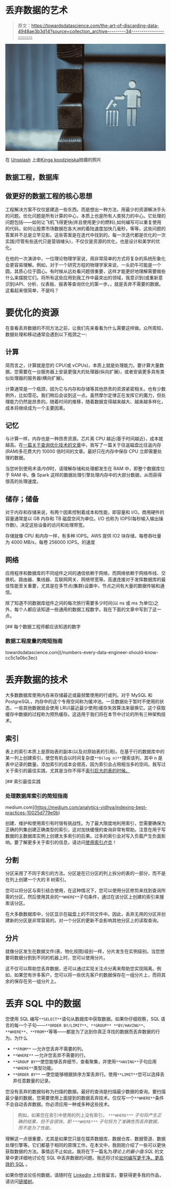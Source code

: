 # 丢弃数据的艺术

> 原文：<https://towardsdatascience.com/the-art-of-discarding-data-4948ae3b3d14?source=collection_archive---------34----------------------->

![](img/49b80a8e4e8446445d809584936338db.png)

在 [Unsplash](https://unsplash.com/s/photos/trash?utm_source=unsplash&utm_medium=referral&utm_content=creditCopyText) 上由[Kinga koodziejska](https://unsplash.com/@locked_in_the_lens?utm_source=unsplash&utm_medium=referral&utm_content=creditCopyText)拍摄的照片

## 数据工程，数据库

## 做更好的数据工程的核心思想

工程解决方案不仅仅是建造一些东西。而是想出一种方法，用最少的资源解决手头的问题。优化问题是所有计算的中心，本质上也是所有人类努力的中心。它处理的问题包括——如何让飞机飞得更快(并且使用更少的燃料),如何编写可以重复使用的代码，如何让股票市场数据在各大洲的着陆速度加快几毫秒，等等。这些问题的答案并不总是立竿见影。这些答案是在迭代中找到的。每一次迭代都是优化的一次实践(尽管有些迭代只是营销噱头)，不仅仅是资源的优化，也是设计和美学的优化。

在他的一次演讲中，一位理论物理学家说，用非常简单的方式将复杂的系统形象化会更容易理解。例如，对于一个研究方程的物理学家来说，一头奶牛可能是一个圆，其质心位于圆心。有时候从远处看问题很重要，这样才能更好地理解需要做些什么来摆脱它们。将所有这些应用到我工作中最突出的领域，我意识到(或重新意识到)API、分析、仪表板、报表等查询优化的第一步。，就是丢弃不需要的数据。这看起来很简单，不是吗？

# 要优化的资源

在查看丢弃数据的不同方法之前，让我们先来看看为什么需要这样做。众所周知，数据处理和移动通常会遇到以下瓶颈之一:

## 计算

简而言之，计算就是您的 CPU(或 vCPUs)，本质上就是处理能力。要计算大量数据，您需要在一台服务器上安装更强大的处理器(纵向扩展)，或者安装更多具有类似处理器的服务器(横向扩展)。

计算通常是一个瓶颈，因为它与内存和存储等其他昂贵的资源紧密相关。也有少数例外，比如雪花。我们稍后会谈到这一点。虽然摩尔定律正在发挥它的魔力，但处理能力仍然是昂贵的。随着时间的推移，随着数据变得越来越大、越来越多样化，成本将继续成为一个主要因素。

## 记忆

与计算一样，内存也是一种昂贵资源。芯片离 CPU 越近(基于时间越近)，成本就越高。在[一篇关于查询优化技术的文章](/easy-fixes-for-sparksql-performance-ad4166792e6e)中，我写了一篇关于往返磁盘比往返内存(RAM)多花费大约 10000 倍时间的文章。最好只在内存中保存 CPU 立即需要处理的数据。

当您听到使用术语*内存*时，请理解存储和处理都发生在 RAM 中，即整个数据库位于 RAM 中。像 Spark 这样的数据处理引擎处理内存中的大部分数据，从而获得很高的处理速度。

## 储存；储备

对于内存和存储来说，有两个因素控制着成本和性能，即容量和 I/O。商用硬件的容量通常是以 GB 内存和 TB 磁盘空间为单位。I/O 也称为 IOPS(每秒输入输出操作数)，决定这些设备的访问和处理带宽。

存储就像 CPU 和内存一样，有多种 IOPS。AWS 提供 IO2 块存储，每卷吞吐量为 4000 MB/s，每卷 256000 IOPS。的速度

## 网络

应用程序和数据库的不同组件之间的通信依赖于网络，而网络依赖于网络布线、交换机、路由器、集线器、互联网网关、网络带宽等。高速连接对于发挥数据库的最佳性能至关重要，尤其是在多节点(集群)设置中，节点之间有大量的数据传输和通信。

除了知道不同数据库组件之间的每次旅行需要多少时间(以 ns 或 ms 为单位)之外，每个人都应该知道一些通用的数据工程数字。我在下面的文章中写到了这一点。

[](/numbers-every-data-engineer-should-know-cc5c1a0bc3ec) [## 每个数据工程师都应该知道的数字

### 数据工程度量的简短指南

towardsdatascience.com](/numbers-every-data-engineer-should-know-cc5c1a0bc3ec) 

# 丢弃数据的技术

大多数数据库使用内存来存储最近或最频繁使用的行或列。对于 MySQL 和 PostgreSQL，内存中的这个专用空间称为缓冲池。一旦数据处于暂时不使用的状态，一些其他数据就会使用 LRU(最近最少使用)缓存失效算法来替换它。这个获取缓存中数据的过程称为预热缓存。这适用于我们将在本节中讨论的所有三种架构技术。

## 索引

表上的索引本质上是原始表的副本(以及对原始表的引用)。在基于行的数据库中的某一列上创建索引，使您有机会以时间复杂度`**O(log n)**`搜索该列，其中 n 是表中记录的数量。添加索引的成本会很高，因为索引会占用相当多的空间。我写过关于索引的最佳实践，尤其是当你不得不[索引巨大的表的时候。](/indexing-very-large-tables-569811421ee0)

[](https://medium.com/analytics-vidhya/indexing-best-practices-10025d779e0b) [## 索引最佳实践

### 处理数据库索引的简短指南

medium.com](https://medium.com/analytics-vidhya/indexing-best-practices-10025d779e0b) 

创建、维护和使用索引有时很有挑战性。为了最大限度地利用索引，您需要确保为正确的列集创建正确类型的索引，这对加快缓慢的查询非常有帮助。注意在用于写数据的主数据库实例上创建太多索引的后果。过多的索引会对写入负载产生负面影响。要了解更多关于索引的信息，请访问[使用索引卢克](https://use-the-index-luke.com/)！

## 分割

分区采用了不同于索引的方法。分区是在已分区的列上拆分的表的一部分，而不是在列上创建一个大的 B 树索引。

您可以将分区与索引结合使用，在这种情况下，您可以使用分区修剪来找到查询所需的分区，然后使用其余的`**WHERE**`子句条件，通过在该分区上创建的索引来搜索该分区。

在大多数数据库中，分区显示在磁盘上的不同文件中。因此，丢弃无用的分区并创建新的分区是非常容易的。对一个分区的更新不会影响其他分区上的读取查询。

## 分片

就像分区发生在数据文件(表、物化视图)级别一样，分片发生在实例级别。当您想要将数据分割到不同的机器上时，您可以使用分片。

这不仅可以帮助您丢弃数据，还可以通过实现关注点分离来帮助您实现隔离。例如，如果您有许多客户，您可以将一些优先客户的数据保存在一组分片上，而将其余的保存在另一组分片上。

# 丢弃 SQL 中的数据

您使用 SQL 编写`**SELECT**`语句从数据库中获取数据。如果你仔细观察，SQL 语言的每一个子句——`**ORDER BY/LIMIT**`、`**GROUP** **BY/HAVING**`、`**WHERE**`、`**FROM**`等等——都是为了达到你真正寻找的数据而丢弃数据的行为。为什么

*   `**FROM**` —允许您丢弃不需要的列。
*   `**WHERE**` —允许您丢弃不需要的行。
*   `**GROUP BY**`使您能够丢弃细节，查看聚集，并使用`**HAVING**`子句应用`**WHERE**`类型功能。
*   `**ORDER BY**` —使您能够根据排序方案丢弃行。使用`**LIMIT**`您可以选择丢弃任意数量的记录。

您没有丢弃的数据俗称为扫描的数据。最好的查询是扫描最少数据的查询。要扫描最少量的数据，您需要使用上面提到的数据丢弃技术。仅仅写一个`**WHERE**`条件不会自动丢弃数据。你必须应用一种或多种这些技术。

> 例如，如果您在索引中使用的列上没有索引， `***WHERE***` *子句将产生正确的结果，但不会很快，即* `***WHERE***` *子句将为了准确性而丢弃数据，而不是为了性能。*

理解这一点很重要，尤其是如果您只是在摆弄数据库、数据仓库、数据管道、数据处理引擎等。它们都基于相同的原理工作。在本文中，我刚刚介绍了一些可以更快获取数据的方法。事情远不止如此。我将在下一篇名为*理论上的最小值:SQL* 的文章中更详细地讨论在 SQL 中丢弃数据的问题。我还将讨论[如何编写更干净、更高效的 SQL](/how-to-avoid-writing-sloppy-sql-43647a160025) 。

如果你想谈论任何数据，请随时在 [LinkedIn](https://www.linkedin.com/in/kovidrathee/) 上给我留言。要获得更多我的作品，请访问[链接树](https://linktr.ee/kovid)。